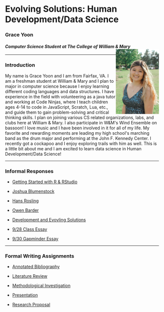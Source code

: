# Evolving Solutions: Human Development/Data Science 

### Grace Yoon 
#### *Computer Science Student at The College of William & Mary* <img align="right" alt="drawing" src="GraceYoon.jpg" width="28%" height="28%"> 

---

### Introduction
My name is Grace Yoon and I am from Fairfax, VA. I am a freshman student at William & Mary and I plan to major in computer science because I enjoy learning different coding languages and data structures. I have experience in the field with volunteering as a java tutor and working at Code Ninjas, where I teach children ages 4-14 to code in JavaScript, Scratch, Lua, etc., and guide them to gain problem-solving and critical thinking skills. I plan on joining various CS related organizations, labs, and clubs here at William & Mary. I also participate in W&M's Wind Ensemble on bassoon! I love music and I have been involved in it for all of my life. My favorite and rewarding moments are leading my high school's marching band as the drum major and performing at the John F. Kennedy Center. I recently got a cockapoo and I enjoy exploring trails with him as well. This is a little bit about me and I am excited to learn data science in Human Development/Data Science!

---

### Informal Responses

- [Getting Started with R & RStudio](1.4.md)

- [Joshua Blumenstock](Blumenstock.md)

- [Hans Rosling](Rosling.md)

- [Owen Barder](Barder.md)

- [Development and Evovling Solutions](Sept23Essay.md)

- [9/28 Class Essay](Sept28Essay.md)

- [9/30 Gapminder Essay](Sept30Gapminder.md)

---

### Formal Writing Assignments

- [Annotated Bibliography]()

- [Literature Review]()

- [Methodological Investigation]()

- [Presentation]()

- [Research Proposal]()
